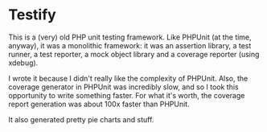 # Testify

This is a (very) old PHP unit testing framework. Like PHPUnit
(at the time, anyway), it was a monolithic framework: it was
an assertion library, a test runner, a test reporter, a mock
object library and a coverage reporter (using xdebug).

I wrote it because I didn't really like the complexity of
PHPUnit. Also, the coverage generator in PHPUnit was incredibly
slow, and so I took this opportunity to write something faster.
For what it's worth, the coverage report generation was about
100x faster than PHPUnit.

It also generated pretty pie charts and stuff.

